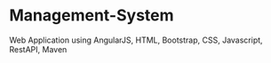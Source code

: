 # Management-System
Web Application using AngularJS, HTML, Bootstrap, CSS, Javascript, RestAPI, Maven
